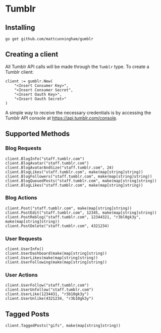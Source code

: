 # Tumblr
## Installing
    go get github.com/mattcunningham/gumblr

## Creating a client
All Tumblr API calls will be made through the `Tumblr` type.  To create a Tumblr client:

    client := gumblr.New(
        "<Insert Consumer Key>",
        "<Insert Consumer Secret",
        "<Insert Oauth Key>",
        "<Insert Oauth Secret>"
    )
A simple way to receive the necessary credentials is by accessing the Tumblr API console at https://api.tumblr.com/console.

## Supported Methods
### Blog Requests
    client.BlogInfo("staff.tumblr.com")
    client.BlogAvatar("staff.tumblr.com")
    client.BlogAvatarAndSize("staff.tumblr.com", 24)
    client.BlogLikes("staff.tumblr.com", make(map[string]string))
    client.BlogFollowers("staff.tumblr.com", make(map[string]string))
    client.BlogQueuedPosts("staff.tumblr.com", make(map[string]string))
    client.BlogLikes("staff.tumblr.com", make(map[string]string))

### Blog Actions
    client.Post("staff.tumblr.com", make(map[string]string))
    client.PostEdit("staff.tumblr.com", 12345, make(map[string]string))
    client.PostReblog("staff.tumblr.com", 12344321, "r3bl0gk3y", make(map[string]string))
    client.PostDelete("staff.tumblr.com", 4321234)

### User Requests
    client.UserInfo()
    client.UserDashboard(make(map[string]string))
    client.UserLikes(make(map[string]string))
    client.UserFollowing(make(map[string]string))

### User Actions
    client.UserFollow("staff.tumblr.com")
    client.UserUnfollow("staff.tumblr.com")
    client.UserLike(1234431, "r3b10gk3y")
    client.UserUnlike(4321234, "r3b10gk3y")

## Tagged Posts
    client.TaggedPosts("gifs", make(map[string]string))
